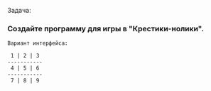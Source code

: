 Задача:
### Создайте программу для игры в "Крестики-нолики".

    Вариант интерфейса:

     1 | 2 | 3
    -----------
     4 | 5 | 6
    -----------
     7 | 8 | 9